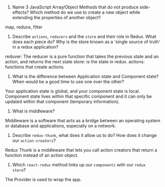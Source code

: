 1.  Name 3 JavaScript Array/Object Methods that do not produce side-effects? Which method do we use to create a new object while extending the properties of another object?

map, reduce, filter


1.  Describe `actions`, `reducers` and the `store` and their role in Redux. What does each piece do? Why is the store known as a 'single source of truth' in a redux application?

reduver: The reducer is a pure function that takes the previous state and an action, and returns the next state
store: is the state in redux.
actions: functions that create actions.


1.  What is the difference between Application state and Component state? When would be a good time to use one over the other?

Your application state is global, and your component state is local. Component state lives within that specific component and it can only be updated within that component (temporary information).

1.  What is middleware?

Middleware is a software that acts as a bridge between an operating system or database and applications, especially on a network.



1.  Describe `redux-thunk`, what does it allow us to do? How does it change our `action-creators`?

Redux Thunk is a middleware that lets you call action creators that return a function instead of an action object.



1.  Which `react-redux` method links up our `components` with our `redux store`?

The Provider is used to wrap the app.